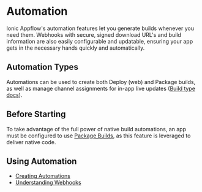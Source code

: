 # Automation

Ionic Appflow's automation features let you generate builds whenever you need them. Webhooks with secure, signed download URL's and build information are also easily configurable and updatable, ensuring your app gets in the necessary hands quickly and automatically.

## Automation Types

Automations can be used to create both Deploy (web) and Package builds, as well as manage channel assignments for in-app live updates ([Build type docs](/docs/appflow/builds)).

## Before Starting

To take advantage of the full power of native build automations, an app must be configured to use [Package Builds](/docs/appflow/package), as this feature is leveraged to deliver native code.

## Using Automation

* [Creating Automations](/docs/appflow/automation/create)
* [Understanding Webhooks](/docs/appflow/automation/webhooks)